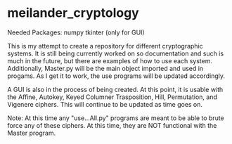 # meilander_cryptology
Needed Packages:
numpy
tkinter (only for GUI)



This is my attempt to create a repository for different cryptographic systems.
It is still being currently worked on so documentation and such is much in the
future, but there are examples of how to use each system. Additionally, 
Master.py will be the main object imported and used in progams. As I get it to 
work, the use programs will be updated accordingly.

A GUI is also in the process of being created. At this point, it is usable with
the Affine, Autokey, Keyed Columner Trasposition, Hill, Permutation, and Vigenere ciphers. This will continue to be
updated as time goes on.

Note: At this time any "use...All.py" programs are meant to be able to brute 
force any of these ciphers. At this time, they are NOT functional with the 
Master program.

